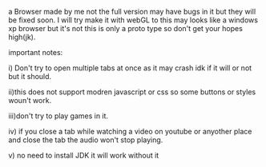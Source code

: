 a Browser made by me not the full version may have bugs in it but they will be fixed soon.
I will try make it with webGL to this may looks like a windows xp browser but it's not this is only a proto type so don't get your hopes high(jk).

important notes:

i) Don't try to open multiple tabs at once as it may crash idk if it will or not but it should.

ii)this does not support modren javascript or css so some buttons or styles woun't work.

iii)don't try to play games in it.

iv) if you close a tab while watching a video on youtube or anyother place and close the tab the audio won't stop playing.
 
 v) no need to install JDK it will work without it
